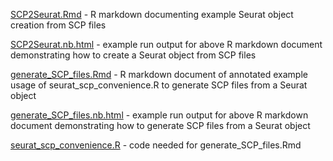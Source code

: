 [SCP2Seurat.Rmd](https://github.com/broadinstitute/single_cell_portal/blob/master/scripts/object_conversion/seurat/SCP2Seurat.Rmd) - R markdown documenting example Seurat object creation from SCP files

[SCP2Seurat.nb.html](https://rawcdn.githack.com/broadinstitute/single_cell_portal/eea1917586f0598eb81c24b83[…]21fae2b/scripts/object_conversion/seurat/SCP2Seurat.nb.html) - example run output for above R markdown document demonstrating how to create a Seurat object from SCP files

[generate_SCP_files.Rmd](https://github.com/broadinstitute/single_cell_portal/blob/master/scripts/object_conversion/seurat/generate_SCP_files.Rmd) - R markdown document of annotated example usage of seurat_scp_convenience.R to generate SCP files from a Seurat object

[generate_SCP_files.nb.html](https://rawcdn.githack.com/broadinstitute/single_cell_portal/blob/master/scripts/object_conversion/seurat/generate_SCP_files.nb.html) - example run output for above R markdown document demonstrating how to generate SCP files from a Seurat object

[seurat_scp_convenience.R](https://github.com/broadinstitute/single_cell_portal/blob/master/scripts/object_conversion/seurat/seurat_scp_convenience.R) - code needed for generate_SCP_files.Rmd
